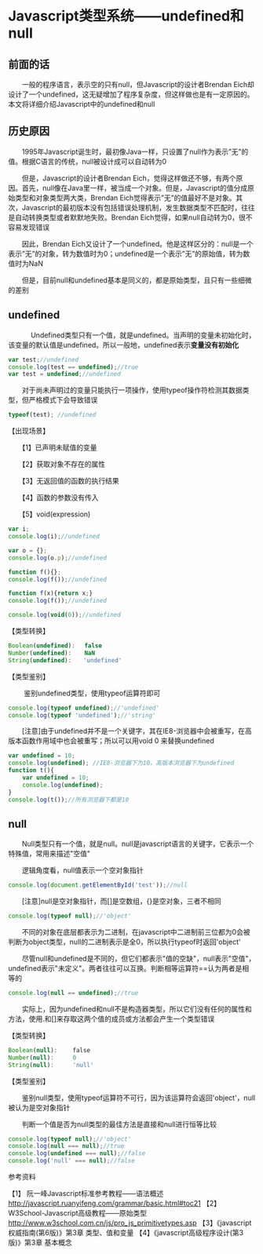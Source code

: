 ﻿# Javascript类型系统——undefined和null

## 前面的话

　　一般的程序语言，表示空的只有null，但Javascript的设计者Brendan Eich却设计了一个undefined，这无疑增加了程序复杂度，但这样做也是有一定原因的。本文将详细介绍Javascript中的undefined和null


## 历史原因

　　1995年Javascript诞生时，最初像Java一样，只设置了null作为表示”无”的值。根据C语言的传统，null被设计成可以自动转为0

　　但是，Javascript的设计者Brendan Eich，觉得这样做还不够，有两个原因。首先，null像在Java里一样，被当成一个对象。但是，Javascript的值分成原始类型和对象类型两大类，Brendan Eich觉得表示”无”的值最好不是对象。其次，Javascript的最初版本没有包括错误处理机制，发生数据类型不匹配时，往往是自动转换类型或者默默地失败。Brendan Eich觉得，如果null自动转为0，很不容易发现错误

　　因此，Brendan Eich又设计了一个undefined。他是这样区分的：null是一个表示”无”的对象，转为数值时为0；undefined是一个表示”无”的原始值，转为数值时为NaN

　　但是，目前null和undefined基本是同义的，都是原始类型，且只有一些细微的差别

## undefined
　
　　Undefined类型只有一个值，就是undefined。当声明的变量未初始化时，该变量的默认值是undefined。所以一般地，undefined表示**变量没有初始化**

```javascript
var test;//undefined
console.log(test == undefined);//true
var test = undefined;//undefined
```

　　对于尚未声明过的变量只能执行一项操作，使用typeof操作符检测其数据类型，但严格模式下会导致错误

```javascript
typeof(test); //undefined
```

【出现场景】

　　【1】已声明未赋值的变量

　　【2】获取对象不存在的属性

　　【3】无返回值的函数的执行结果

　　【4】函数的参数没有传入

　　【5】void(expression)

```javascript
var i;
console.log(i);//undefined

var o = {};
console.log(o.p);//undefined

function f(){};
console.log(f());//undefined

function f(x){return x;}
console.log(f());//undefined

console.log(void(0));//undefined
```

【类型转换】

```javascript
Boolean(undefined):　 false
Number(undefined):　  NaN
String(undefined):　　'undefined'
```

【类型鉴别】

　　 鉴别undefined类型，使用typeof运算符即可

```javascript
console.log(typeof undefined);//'undefined'
console.log(typeof 'undefined');//'string'
```

　　[注意]由于undefined并不是一个关键字，其在IE8-浏览器中会被重写，在高版本函数作用域中也会被重写；所以可以用void 0 来替换undefined

```javascript
var undefined = 10;
console.log(undefined); //IE8-浏览器下为10，高版本浏览器下为undefined
function t(){
    var undefined = 10;
    console.log(undefined);
}
console.log(t());//所有浏览器下都是10
```

## null

　　Null类型只有一个值，就是null。null是javascript语言的关键字，它表示一个特殊值，常用来描述"空值"

　　逻辑角度看，null值表示一个空对象指针

```javascript
console.log(document.getElementById('test'));//null
```

　　[注意]null是空对象指针，而[]是空数组，{}是空对象，三者不相同

```javascript
console.log(typeof null);//'object'
```

　　不同的对象在底层都表示为二进制，在javascript中二进制前三位都为0会被判断为object类型，null的二进制表示是全0，所以执行typeof时返回'object'

　　尽管null和undefined是不同的，但它们都表示"值的空缺"，null表示"空值"，undefined表示"未定义"。两者往往可以互换。判断相等运算符==认为两者是相等的

```javascript
console.log(null == undefined);//true
```

　　实际上，因为undefined和null不是构造器类型，所以它们没有任何的属性和方法，使用.和[]来存取这两个值的成员或方法都会产生一个类型错误

【类型转换】

```javascript
Boolean(null): 　　false
Number(null):　　  0
String(null): 　　 'null'
```

 【类型鉴别】

　　鉴别null类型，使用typeof运算符不可行，因为该运算符会返回'object'，null被认为是空对象指针

　　判断一个值是否为null类型的最佳方法是直接和null进行恒等比较

```javascript
console.log(typeof null);//'object'
console.log(null === null);//true
console.log(undefined === null);//false
console.log('null' === null);//false
```

参考资料

【1】 阮一峰Javascript标准参考教程——语法概述 http://javascript.ruanyifeng.com/grammar/basic.html#toc21
【2】 W3School-Javascript高级教程——原始类型 http://www.w3school.com.cn/js/pro_js_primitivetypes.asp
【3】《javascript权威指南(第6版)》第3章 类型、值和变量
【4】《javascript高级程序设计(第3版)》第3章 基本概念




